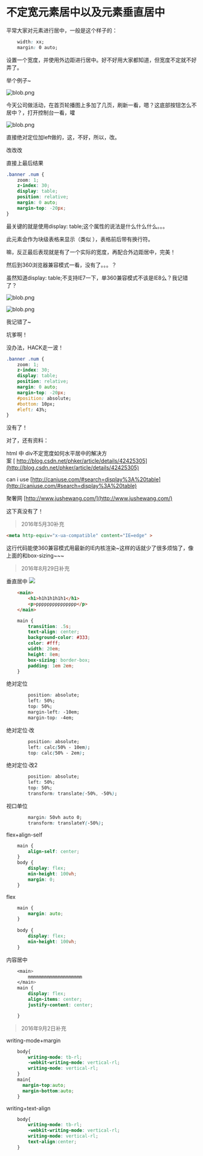 # 不定宽元素居中以及元素垂直居中

平常大家对元素进行居中，一般是这个样子的：


```css
	width: xx;
	margin: 0 auto;
```

设置一个宽度，并使用外边距进行居中。好不好用大家都知道，但宽度不定就不好弄了。

举个例子~

![blob.png](http://www.vastskycc.com/zb_users/upload/2016/05/201605201463724643410709.png)

今天公司做活动，在首页轮播图上多加了几页，刷新一看，嗯？这底部按钮怎么不居中？，打开控制台一看，嚯

![blob.png](http://www.vastskycc.com/zb_users/upload/2016/05/201605201463724712810891.png)

直接绝对定位加left做的，这，不好，所以，改。

改改改

直接上最后结果


```css
.banner .num {
	zoom: 1;
	z-index: 30;
	display: table;
	position: relative;
	margin: 0 auto;
	margin-top: -20px;
}
```

最关键的就是使用display: table;这个属性的说法是什么什么什么。。。

此元素会作为块级表格来显示（类似 <table>），表格前后带有换行符。

嘛，反正最后表现就是有了一个实际的宽度，再配合外边距居中，完美！

然后到360浏览器兼容模式一看，没有了。。。？

虽然知道display: table;不支持IE7一下，单360兼容模式不该是IE8么？我记错了？

![blob.png](http://www.vastskycc.com/zb_users/upload/2016/05/201605201463725617287665.png)

![blob.png](http://www.vastskycc.com/zb_users/upload/2016/05/201605201463725687854750.png)

我记错了~

坑爹啊！

没办法，HACK走一波！


```css
.banner .num {
	zoom: 1;
	z-index: 30;
	display: table;
	position: relative;
	margin: 0 auto;
	margin-top: -20px;
	#position: absolute;
	#bottom: 10px;
	#left: 43%;
}
```

没有了！

对了，还有资料：

html 中 div不定宽度如何水平居中的解决方案 [ http://blog.csdn.net/phker/article/details/42425305](http://blog.csdn.net/phker/article/details/42425305)

can i use [http://caniuse.com/#search=display%3A%20table](http://caniuse.com/#search=display%3A%20table)

聚奢网 [http://www.jushewang.com/](http://www.jushewang.com/)

这下真没有了！

> 2016年5月30补充


```html
<meta http-equiv="x-ua-compatible" content="IE=edge" >
```

这行代码能使360兼容模式用最新的IE内核渲染~这样的话就少了很多烦恼了，像上面的和box-sizing~~~

>2016年8月29日补充

垂直居中
![](http://www.vastskycc.com/zb_users/upload/2016/08/201608291472449792297990.png)
```html
    <main>
        <h1>h1h1h1h1h1</h1>
        <p>ppppppppppppppp</p>
    </main>
```
```css
    main {
        transition: .5s;
        text-align: center;
        background-color: #333;
        color: #fff;
        width: 20em;
        height: 8em;
        box-sizing: border-box;
        padding: 1em 2em;
    }
```
绝对定位
```css
        position: absolute;
        left: 50%;
        top: 50%;
        margin-left: -10em;
        margin-top: -4em;
```
绝对定位·改
```css
        position: absolute;
        left: calc(50% - 10em);
        top: calc(50% - 2em);
```
绝对定位·改2
```css
        position: absolute;
        left: 50%;
        top: 50%;
        transform: translate(-50%, -50%);
```
视口单位
```css
        margin: 50vh auto 0;
        transform: translateY(-50%);
```
flex+align-self   
```css
    main {
        align-self: center;
    } 
    body {
        display: flex;
        min-height: 100vh;
        margin: 0;
    }
```
flex
```css
    main {
        margin: auto;
    }
    
    body {
        display: flex;
        min-height: 100vh;
    }
```
内容居中
```css
    <main>
        mmmmmmmmmmmmmmmmmmmm
    </main>
    main {
        display: flex;
        align-items: center;
        justify-content: center;

    }
```
> 2016年9月2日补充

writing-mode+margin

```css
	body{
   		writing-mode: tb-rl;
    	-webkit-writing-mode: vertical-rl;      
        writing-mode: vertical-rl;
	}
	main{
      margin-top:auto;
      margin-bottom:auto;
	}
```

writing+text-align

```css
	body{
   		writing-mode: tb-rl;
    	-webkit-writing-mode: vertical-rl;      
        writing-mode: vertical-rl;
      	text-align:center;
	}
```

